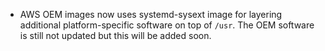 - AWS OEM images now uses systemd-sysext image for layering additional platform-specific software on top of `/usr`. The OEM software is still not updated but this will be added soon.

